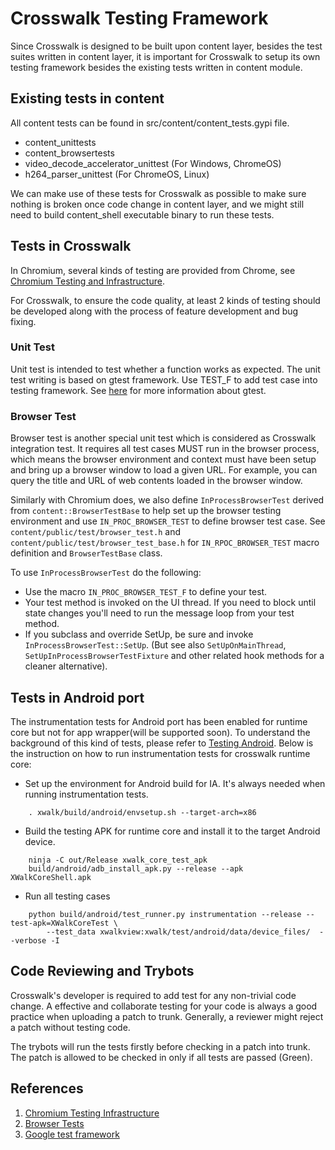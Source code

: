 # Crosswalk Testing Framework

Since Crosswalk is designed to be built upon content layer, besides the test suites written in content layer, it is important for Crosswalk to setup its own testing framework besides the existing tests written in content module.

## Existing tests in content

All content tests can be found in src/content/content_tests.gypi file.

* content_unittests 
* content_browsertests
* video_decode_accelerator_unittest (For Windows, ChromeOS)
* h264_parser_unittest (For ChromeOS, Linux)

We can make use of these tests for Crosswalk as possible to make sure nothing is broken once code change in content layer, and we might still need to build content_shell executable binary to run these tests.

## Tests in Crosswalk

In Chromium, several kinds of testing are provided from Chrome, see [Chromium Testing and Infrastructure](https://sites.google.com/a/chromium.org/dev/developers/testing).

For Crosswalk, to ensure the code quality, at least 2 kinds of testing should be developed along with the process of feature development and bug fixing.

### Unit Test
Unit test is intended to test whether a function works as expected. The unit test writing is based on gtest framework. Use TEST_F to add test case into testing framework. See [here](https://code.google.com/p/googletest/) for more information about gtest.

### Browser Test
Browser test is another special unit test which is considered as Crosswalk integration test. It requires all test cases MUST run in the browser process, which means the browser environment and context must have been setup and bring up a browser window to load a given URL. For example, you can query the title and URL of web contents loaded in the browser window. 

Similarly with Chromium does, we also define `InProcessBrowserTest` derived from `content::BrowserTestBase` to help set up the browser testing environment and use `IN_PROC_BROWSER_TEST` to define browser test case. See `content/public/test/browser_test.h` and `content/public/test/browser_test_base.h` for `IN_RPOC_BROWSER_TEST` macro definition and `BrowserTestBase` class.

To use `InProcessBrowserTest` do the following:
* Use the macro `IN_PROC_BROWSER_TEST_F` to define your test.
* Your test method is invoked on the UI thread. If you need to block until state changes you'll need to run the message loop from your test method.
* If you subclass and override SetUp, be sure and invoke `InProcessBrowserTest::SetUp`. (But see also `SetUpOnMainThread`, `SetUpInProcessBrowserTestFixture` and other related hook methods for a cleaner alternative).

## Tests in Android port
The instrumentation tests for Android port has been enabled for runtime core but not for app wrapper(will be supported soon). To understand the background of this kind of tests, please refer to [Testing Android](http://developer.android.com/tools/testing/testing_android.html). Below is the instruction on how to run instrumentation tests for crosswalk runtime core:
* Set up the environment for Android build for IA. It's always needed when running instrumentation tests.
```
    . xwalk/build/android/envsetup.sh --target-arch=x86
```
* Build the testing APK for runtime core and install it to the target Android device.
```
    ninja -C out/Release xwalk_core_test_apk
    build/android/adb_install_apk.py --release --apk XWalkCoreShell.apk
```
* Run all testing cases
```
    python build/android/test_runner.py instrumentation --release --test-apk=XWalkCoreTest \
        --test_data xwalkview:xwalk/test/android/data/device_files/  --verbose -I
```

## Code Reviewing and Trybots
Crosswalk's developer is required to add test for any non-trivial code change. A effective and collaborate testing for your code is always a good practice when uploading a patch to trunk. Generally, a reviewer might reject a patch without testing code.

The trybots will run the tests firstly before checking in a patch into trunk. The patch is allowed to be checked in only if all tests are passed (Green).

## References
1.  [Chromium Testing Infrastructure](https://sites.google.com/a/chromium.org/dev/developers/testing)
1.  [Browser Tests](https://sites.google.com/a/chromium.org/dev/developers/testing/browser-tests)
1.  [Google test framework](https://code.google.com/p/googletest/)